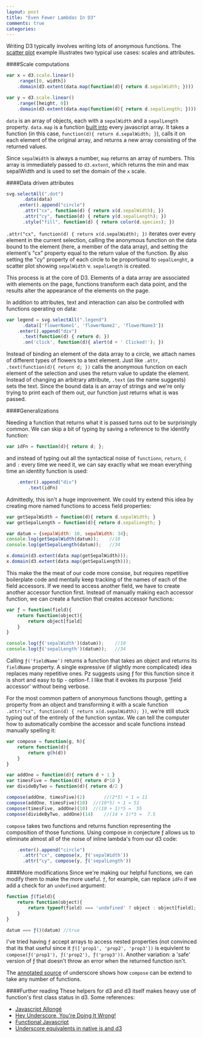 ```yaml
---
layout: post
title: "Even Fewer Lambdas In D3"
comments: true
categories: 
---
```

Writing D3 typically involves writing lots of anonymous functions. The [scatter plot](http://bl.ocks.org/mbostock/3887118) example illustrates two typical use cases: scales and attributes.  

####Scale computations 

```javascript 
var x = d3.scale.linear()
    .range([0, width])
    .domain(d3.extent(data.map(function(d){ return d.sepalWidth; })))

var y = d3.scale.linear()
    .range([height, 0])
    .domain(d3.extent(data.map(function(d){ return d.sepalLength; })))
```

`data` is an array of objects, each with a `sepalWidth` and a `sepalLength` property. `data.map` is a function [built into](https://developer.mozilla.org/en-US/docs/Web/JavaScript/Reference/Global_Objects/Array/map) every javascript array. It takes a function (in this case, `function(d){ return d.sepalWidth; }`), calls it on each element of the original array, and returns a new array consisting of the returned values. 

Since `sepalWidth` is always a number, `map` returns an array of numbers. This array is immediately passed to `d3.extent`, which returns the min and max sepalWidth and is used to set the domain of the `x` scale.

####Data driven attributes  

```javascript 
svg.selectAll(".dot")
      .data(data)
    .enter().append("circle")
      .attr("cx", function(d) { return x(d.sepalWidth); })
      .attr("cy", function(d) { return y(d.sepalLength); })
      .style("fill", function(d) { return color(d.species); })
```

`.attr("cx", function(d) { return x(d.sepalWidth); })` iterates over every element in the current selection, calling the anonymous function on the data bound to the element (here, a member of the data array), and setting the element's "cx" property equal to the return value of the function. By also setting the "cy" property of each circle to be proportional to `sepalLenght`, a scatter plot showing `sepalWidth` v. `sepalLength` is created. 

This process is at the core of D3. Elements of a data array are associated with elements on the page, functions transform each data point, and the results alter the appearance of the elements on the page.

In addition to attributes, text and interaction can also be controlled with functions operating on data:

```javascript 
var legend = svg.selectAll(".legend")
      .data(['flowerName1', 'flowerName2', 'flowerName3'])
    .enter().append("div")
      .text(function(d) { return d; })
      .on('click', function(d){ alert(d + ' Clicked!'); })
```
Instead of binding an element of the data array to a circle, we attach names of different types of flowers to a text element. Just like `.attr`, `.text(function(d){ return d; })` calls the anonymous function on each element of the selection and uses the return value to update the element. Instead of changing an arbitrary attribute, `.text` (as the name suggests) sets the text. Since the bound data is an array of strings and we're only trying to print each of them out, our function just returns what is was passed. 

####Generalizations

Needing a function that returns what it is passed turns out to be surprisingly common. We can skip a bit of typing by saving a reference to the identify function: 
```javascript
var idFn = function(d){ return d; };
```
and instead of typing out all the syntactical noise of `functionn`, `return`, `(` and `:`  every time we need it, we can say exactly what we mean everything time an identity function is used:
```javascript
    .enter().append("div")
        .text(idFn)
```

Admittedly, this isn't a huge improvement. We could try extend this idea by creating more named functions to access field properties:

```javascript 
var getSepalWidth = function(d){ return d.sepalWidth; }
var getSepalLength = function(d){ return d.sepalLength; }

var datum = {sepalWidth: 10, sepalWidth: 34};
console.log(getSepalWidth(datum));    //10
console.log(getSepalLength(datum));   //34

x.domain(d3.extent(data.map(getSepalWidth)));
x.domain(d3.extent(data.map(getSepalLength)));
```

This make the the meat of our code more consise, but requires repetitive boilerplate code and mentally keep tracking of the names of each of the field accessors. If we need to access another field, we have to create another accessor function first. Instead of manually making each accessor function, we can create a function that creates accessor functions:
```javascript
var ƒ = function(field){
	return function(object){ 
		return object[field]
	}
}

console.log(ƒ('sepalWidth')(datum));    //10
console.log(ƒ('sepalLength')(datum));   //34
```
Calling `ƒ('fieldName')` returns a function that takes an object and returns its `fieldName` property. A single expressive (if slightly more complicated) idea replaces many repetitive ones.  Pz suggests using ƒ for this function since it is short and easy to tip - option-f. I like that it evokes its purpose 'ƒield accessor' without being verbose. 

For the most common pattern of anonymous functions though, getting a property from an object and transforming it with a scale function `.attr("cx", function(d) { return x(d.sepalWidth); })`, we're still stuck typing out of the entirely of the function syntax. We can tell the computer how to automatically combine the accessor and scale functions instead manually spelling it:
```javascript
var compose = function(g, h){
	return function(d){
		return g(h(d))
	}
}

var addOne = function(d){ return d + 1 }
var timesFive = function(d){ return d*10 }
var divideByTwo = function(d){ return d/2 }

compose(addOne, timesFive)(2)		//(2*5) + 1 = 11
compose(addOne, timesFive)(10)	//(10*5) + 1 = 51
compose(timesFive, addOne)(10)	//(10 + 1)*5 =  55
compose(divideByTwo, addOne)(14)	//(14 + 1)*5 =  7.5
```

`compose` takes two functions and returns function representing the composition of those functions. Using compose in conjecture ƒ allows us to eliminate almost all of the noise of inline lambda's from our d3 code:

```javascript
    .enter().append("circle")
      .attr("cx", compose(x, ƒ('sepalWidth'))
      .attr("cy", compose(y, ƒ('sepalLength'))

```

####More modifications
Since we're making our helpful functions, we can modify them to make the more useful. `ƒ`, for example, can replace `idFn` if we add a check for an `undefined` argument:

```javascript
function ƒ(field){
    return function(object){ 
        return typeof(field) === 'undefined' ? object : object[field];
    }
}

datum === ƒ()(datum) //true
```
I've tried having `ƒ` accept arrays to access nested properties (not convinced that its that useful since it `ƒ(['prop1', 'prop2', 'prop3'])` is equivlent to `compose(ƒ('prop1'), ƒ('prop2'), ƒ('prop3'))`. Another variation: a 'safe' version of ƒ that doesn't throw an error when the returned function isn't.

The [annotated source](http://underscorejs.org/docs/underscore.html) of underscore shows how `compose` can be extend to take any number of functions. 


####Further reading
These helpers for d3 and d3 itself makes heavy use of function's first class status in d3. Some references:

- [Javascript Allongé](https://leanpub.com/javascript-allonge/read)
- [Hey Underscore, You're Doing It Wrong!](https://www.youtube.com/watch?v=m3svKOdZijA)
- [Functional Javascript](http://blog.fogus.me/2013/05/29/fun-js-pt-1-functional-javascript/)
- [Underscore equivalents in native js and d3](https://gist.github.com/mbostock/3934356)
